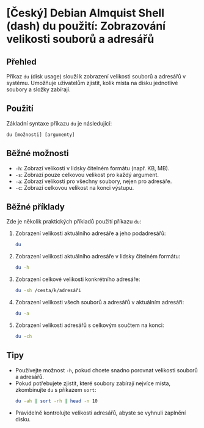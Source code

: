 # [Český] Debian Almquist Shell (dash) du použití: Zobrazování velikosti souborů a adresářů

## Přehled
Příkaz `du` (disk usage) slouží k zobrazení velikosti souborů a adresářů v systému. Umožňuje uživatelům zjistit, kolik místa na disku jednotlivé soubory a složky zabírají.

## Použití
Základní syntaxe příkazu `du` je následující:

```
du [možnosti] [argumenty]
```

## Běžné možnosti
- `-h`: Zobrazí velikosti v lidsky čitelném formátu (např. KB, MB).
- `-s`: Zobrazí pouze celkovou velikost pro každý argument.
- `-a`: Zobrazí velikosti pro všechny soubory, nejen pro adresáře.
- `-c`: Zobrazí celkovou velikost na konci výstupu.

## Běžné příklady
Zde je několik praktických příkladů použití příkazu `du`:

1. Zobrazení velikosti aktuálního adresáře a jeho podadresářů:
   ```bash
   du
   ```

2. Zobrazení velikosti aktuálního adresáře v lidsky čitelném formátu:
   ```bash
   du -h
   ```

3. Zobrazení celkové velikosti konkrétního adresáře:
   ```bash
   du -sh /cesta/k/adresáři
   ```

4. Zobrazení velikosti všech souborů a adresářů v aktuálním adresáři:
   ```bash
   du -a
   ```

5. Zobrazení velikosti adresářů s celkovým součtem na konci:
   ```bash
   du -ch
   ```

## Tipy
- Používejte možnost `-h`, pokud chcete snadno porovnat velikosti souborů a adresářů.
- Pokud potřebujete zjistit, které soubory zabírají nejvíce místa, zkombinujte `du` s příkazem `sort`:
  ```bash
  du -ah | sort -rh | head -n 10
  ```
- Pravidelně kontrolujte velikosti adresářů, abyste se vyhnuli zaplnění disku.